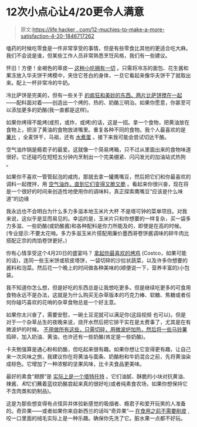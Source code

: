 # 12次小点心让4/20更令人满意

> 原文:[https://life hacker . com/12-muchies-to-make-a-more-satisfaction-4-20-1846717262](https://lifehacker.com/12-munchies-to-make-for-a-more-satisfying-4-20-1846717262)

嗑药的时候吃零食是一件非常享受的事情，但是有些零食比其他的更适合吃大麻。我们不会说是谁，但某些工作人员非常熟悉烹饪风格，我们有一些建议。

怀旧！方便！金褐色的草皮— [这种小吃拥有一切](https://skillet.lifehacker.com/you-should-waffle-an-uncrustable-sandwich-1846623423) 。只需将冷冻的面包、花生酱和果冻放入华夫饼干烤模中，夹住它苍白的身体，一旦它看起来像华夫饼干了就取出来。配上一杯非常冷的牛奶。

冷比萨饼是完美的，但有一些关于 [的疯狂和美妙的东西。两片比萨饼搅在一起](https://skillet.lifehacker.com/you-should-waffle-two-pieces-of-pizza-together-1844905721)——配料面对着——创造出一个烤的、热的、奶酪三明治。如果你愿意，你甚至可以添加更多的奶酪(我一直都是这样)。

如果你烤得不能烤(或煎，或炸，或烤)的话，这是一招。拿一个食物，把黄油放在食物上，把涂了黄油的食物放进嘴里。重复各种不同的食物。我个人最喜欢的是 [薯片](https://skillet.lifehacker.com/things-you-should-be-buttering-but-probably-arent-1846674471) ，全麦饼干，马祖，还有 [水煮蛋](https://skillet.lifehacker.com/i-am-begging-you-to-butter-your-hard-boiled-eggs-1841156203) 。接下来我可能会尝试切达干酪。

空气油炸锅是瘾君子的最爱。这就像一个简易烤箱，只不过从里面出来的食物味道很好。它还碰巧在短短五分钟内烹制出一个完美绷紧、闪闪发光的加油站式热狗 。

如果你不喜欢一管管起泡的咸肉，那就去拿一罐鹰嘴豆，然后把它们和你最喜欢的调料一起搅拌，用 [空气油炸，直到它们变得又脆又脆](https://skillet.lifehacker.com/toss-a-can-of-chickpeas-in-your-air-fryer-1846527987) 。看起来你很兴奋，现在将是一个很好的时间来创造性地使用你的调味料，真正探索鹰嘴豆“应该是什么味道”的边缘

我永远也不会明白为什么多力多滋本地玉米片大杯 不是塔可钟的菜单项目。对我来说，这似乎是显而易见的。幸运的是，玉米片只和你想要的一样复杂，买一袋多力多滋、一些奶酪(或奶酪酱)和各种配料是你力所能及的，即使是在高的时候。(专业提示:不要太花哨。多力多滋玉米片搭配用廉价墨西哥卷饼酱调味的碎牛肉比搭配正宗的肉馅卷饼更好。)

你有心情享受这个4月20日的盛宴吗？ [拿起你最喜欢的烤鸡](https://skillet.lifehacker.com/snacks-you-can-safely-make-while-super-high-1834082630) (Costco，如果可能的话)，连同一些玉米饼或软皮塔饼，一袋切碎的沙拉状蔬菜，以及许多你想要的酱料和泡菜。然后花一个晚上的时间做各种美味的(顺便说一下，营养丰富的)小包装。

我不知道你怎么想，但是好吃的东西总是让我想吃更多。但是继续吃更多的可食用食物永远不是办法，这就是为什么购买无杂草版本的巧克力棒、软糖、焦糖或者任何你碰巧喜欢的花哨的杂草食物总是一个好主意。

如果你太兴奋了，需要安慰，一碗土豆泥就可以满足你(这段视频 也可以)。但是对于一个杂草丛生的夜晚来说，烧开水然后把它排干实在是太费事了，尤其是在有微波炉的时候。 [不用做所有这些，只需切碎，用微波炉加热，然后将一些马铃薯](https://skillet.lifehacker.com/how-to-make-perfect-mashed-potatoes-in-the-microwave-1846629900) 捣碎，加入奶油、黄油，也许还有一些奶酪(肯定是一些奶酪)。

卡夫勉强算是通心粉和奶酪，但吃起来很有趣。如果你想让它变得更有趣，让自己来一次风味之旅，我建议你在将黄油与面条、奶酪粉和牛奶混合之前，先将黄油染成棕色。它增加了一种浓郁的坚果风味，比卡夫食品更美味。

最好的素食“翅膀”是 [实际上是一个塔特托特](https://skillet.lifehacker.com/the-best-vegan-buffalo-wings-are-just-tater-tots-1846508364) 。它们油腻、酥脆的小块对抗黄油、辣酱、*和*它们蘸着蓝纹奶酪尝起来真的很好吃(或者纯素食农场，如果你想保持它不含肉类和奶制品)。

这是为那些想变得有点怪异并体验新感觉的吸烟者、瘾君子和爱开玩笑的人准备的。奇异果——或者如果你来自新西兰的话叫“奇异果”— [在食用之前不需要削皮](https://skillet.lifehacker.com/actually-you-dont-have-to-peel-kiwis-1846637526) ,咬一口里面的绒毛实际上是一种乐趣。确保你先洗了它。脏水果一点都不好玩。